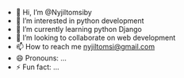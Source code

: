 - 👋 Hi, I’m @Nyjiltomsiby
- 👀 I’m interested in python development 
- 🌱 I’m currently learning python Django 
- 💞️ I’m looking to collaborate on web development 
- 📫 How to reach me nyjiltomsi@gmail.com
- 😄 Pronouns: ...
- ⚡ Fun fact: ...

<!---
Nyjiltomsiby/Nyjiltomsiby is a ✨ special ✨ repository because its `README.md` (this file) appears on your GitHub profile.
You can click the Preview link to take a look at your changes.
--->
